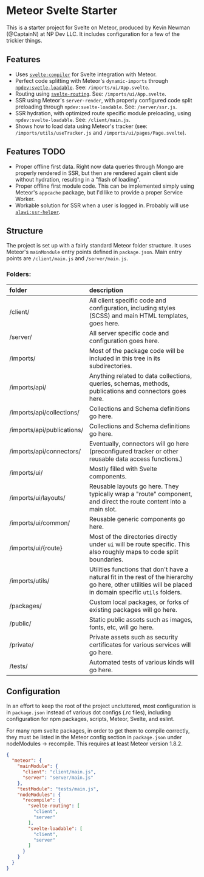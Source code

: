 Meteor Svelte Starter
=====================

This is a starter project for Svelte on Meteor, produced by Kevin Newman (@CaptainN) at NP Dev LLC. It includes configuration for a few of the trickier things.

## Features
- Uses [`svelte:compiler`](https://github.com/meteor-svelte/meteor-svelte) for Svelte integration with Meteor.
- Perfect code splitting with Meteor's `dynamic-imports` through [`npdev:svetle-loadable`](https://github.com/CaptainN/npdev-svelte-loadable). See: `/imports/ui/App.svelte`.
- Routing using [`svelte-routing`](https://github.com/EmilTholin/svelte-routing). See: `/imports/ui/App.svelte`.
- SSR using Meteor's `server-render`, with properly configured code split preloading through `npdev:svelte-loadable`. See: `/server/ssr.js`.
- SSR hydration, with optimized route specific module preloading, using `npdev:svelte-loadable`. See: `/client/main.js`.
- Shows how to load data using Meteor's tracker (see: `/imports/utils/useTracker.js` and `/imports/ui/pages/Page.svelte`).

## Features TODO
- Proper offline first data. Right now data queries through Mongo are properly rendered in SSR, but then are rendered again client side without hydration, resulting in a "flash of loading".
- Proper offline first module code. This can be implemented simply using Meteor's `appcache` package, but I'd like to provide a proper Service Worker.
- Workable solution for SSR when a user is logged in. Probably will use [`alawi:ssr-helper`](https://github.com/aliogaili/ssr-helper/).

## Structure
The project is set up with a fairly standard Meteor folder structure. It uses Meteor's `mainMondule` entry points defined in `package.json`. Main entry points are `/client/main.js` and `/server/main.js`.

### Folders:
| folder | description |
|:---|:---|
| /client/ | All client specific code and configuration, including styles (SCSS) and main HTML templates, goes here. |
| /server/ | All server specific code and configuration goes here. |
| /imports/ | Most of the package code will be included in this tree in its subdirectories. |
| /imports/api/ | Anything related to data collections, queries, schemas, methods, publications and connectors goes here. |
| /imports/api/collections/ | Collections and Schema definitions go here. |
| /imports/api/publications/ | Collections and Schema definitions go here. |
| /imports/api/connectors/ | Eventually, connectors will go here (preconfigured tracker or other reusable data access functions.) |
| /imports/ui/ | Mostly filled with Svelte components. |
| /imports/ui/layouts/ | Reusable layouts go here. They typically wrap a "route" component, and direct the route content into a main slot. |
| /imports/ui/common/ | Reusable generic components go here. |
| /imports/ui/{route} | Most of the directories directly under `ui` will be route specific. This also roughly maps to code split boundaries. |
| /imports/utils/ | Utilities functions that don't have a natural fit in the rest of the hierarchy go here, other utilities will be placed in domain specific `utils` folders. |
| /packages/ | Custom local packages, or forks of existing packages will go here. |
| /public/ | Static public assets such as images, fonts, etc, will go here. |
| /private/ | Private assets such as security certificates for various services will go here. |
| /tests/ | Automated tests of various kinds will go here. |

## Configuration

In an effort to keep the root of the project uncluttered, most configuration is in `package.json` instead of various dot configs (.rc files), including configuration for npm packages, scripts, Meteor, Svelte, and eslint.

For many npm svelte packages, in order to get them to compile correctly, they must be listed in the Meteor config section in `package.json` under nodeModules -> recompile. This requires at least Meteor version 1.8.2.

```json
{
  "meteor": {
    "mainModule": {
      "client": "client/main.js",
      "server": "server/main.js"
    },
    "testModule": "tests/main.js",
    "nodeModules": {
      "recompile": {
        "svelte-routing": [
          "client",
          "server"
        ],
        "svelte-loadable": [
          "client",
          "server"
        ]
      }
    }
  }
}
```

